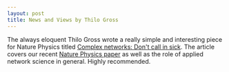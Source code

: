 ```yaml
---
layout: post
title: News and Views by Thilo Gross
---
```


The always eloquent Thilo Gross wrote a really simple and interesting piece for Nature Physics titled [Complex networks: Don't call in sick](http://www.nature.com/nphys/journal/v12/n11/full/nphys3939.html?WT.ec_id=NPHYS-201611). The article covers our recent [Nature Physics paper](http://www.nature.com/nphys/journal/v12/n11/full/nphys3832.html) as well as the role of applied network science in general. Highly recommended. 